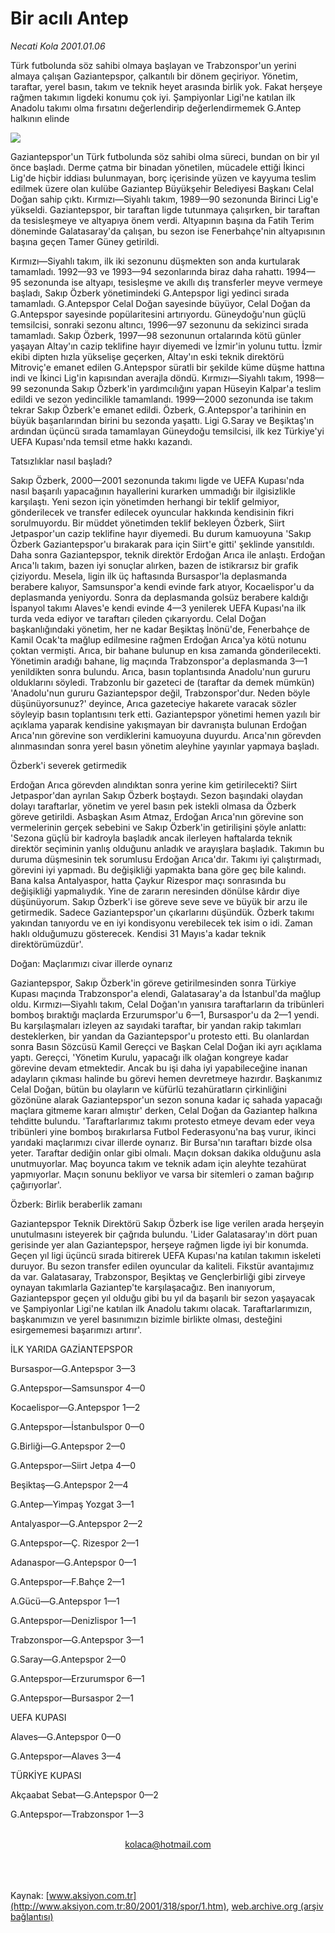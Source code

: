 # Bir acılı Antep

*Necati Kola 2001.01.06*

<div>
 <p class="spot">
  Türk futbolunda söz sahibi olmaya başlayan ve Trabzonspor'un yerini almaya çalışan Gaziantepspor, çalkantılı bir dönem geçiriyor. Yönetim, taraftar, yerel basın, takım ve teknik heyet arasında birlik yok. Fakat herşeye rağmen takımın ligdeki konumu çok iyi. Şampiyonlar Ligi'ne katılan ilk Anadolu takımı olma fırsatını değerlendirip değerlendirmemek G.Antep halkının elinde
 </p>
 <p class="metin">
 </p>
 <img border="0" src="/web/20020325033213im_/http://www.aksiyon.com.tr/2001/318/resimler/bir.jpg"/>
 <p class="metin">
  Gaziantepspor'un Türk futbolunda söz sahibi olma süreci, bundan on bir yıl önce başladı. Derme çatma bir binadan yönetilen, mücadele ettiği İkinci Lig'de hiçbir iddiası bulunmayan, borç içerisinde yüzen ve kayyuma teslim edilmek üzere olan kulübe Gaziantep Büyükşehir Belediyesi Başkanı Celal Doğan sahip çıktı. Kırmızı—Siyahlı takım, 1989—90 sezonunda Birinci Lig'e yükseldi. Gaziantepspor, bir taraftan ligde tutunmaya çalışırken, bir taraftan da tesisleşmeye ve altyapıya önem verdi. Altyapının başına da Fatih Terim döneminde Galatasaray'da çalışan, bu sezon ise Fenerbahçe'nin altyapısının başına geçen Tamer Güney getirildi.
 </p>
 <p class="metin">
  Kırmızı—Siyahlı takım, ilk iki sezonunu düşmekten son anda kurtularak tamamladı. 1992—93 ve 1993—94 sezonlarında biraz daha rahattı. 1994—95 sezonunda ise altyapı, tesisleşme ve akıllı dış transferler meyve vermeye başladı, Sakıp Özberk yönetimindeki G.Antepspor ligi yedinci sırada tamamladı. G.Antepspor Celal Doğan sayesinde büyüyor, Celal Doğan da G.Antepspor sayesinde popülaritesini artırıyordu. Güneydoğu'nun güçlü temsilcisi, sonraki sezonu altıncı, 1996—97 sezonunu da sekizinci sırada tamamladı. Sakıp Özberk, 1997—98 sezonunun ortalarında kötü günler yaşayan Altay'ın cazip teklifine hayır diyemedi ve İzmir'in yolunu tuttu. İzmir ekibi dipten hızla yükselişe geçerken, Altay'ın eski teknik direktörü Mitroviç'e emanet edilen G.Antepspor süratli bir şekilde küme düşme hattına indi ve İkinci Lig'in kapısından averajla döndü. Kırmızı—Siyahlı takım, 1998—99 sezonunda Sakıp Özberk'in yardımcılığını yapan Hüseyin Kalpar'a teslim edildi ve sezon yedincilikle tamamlandı. 1999—2000 sezonunda ise takım tekrar Sakıp Özberk'e emanet edildi. Özberk, G.Antepspor'a tarihinin en büyük başarılarından birini bu sezonda yaşattı. Ligi G.Saray ve Beşiktaş'ın ardından üçüncü sırada tamamlayan Güneydoğu temsilcisi, ilk kez Türkiye'yi UEFA Kupası'nda temsil etme hakkı kazandı.
 </p>
 <p class="arabaslik">
  Tatsızlıklar nasıl başladı?
 </p>
 <p class="metin">
  Sakıp Özberk, 2000—2001 sezonunda takımı ligde ve UEFA Kupası'nda nasıl başarılı yapacağının hayallerini kurarken ummadığı bir ilgisizlikle karşılaştı. Yeni sezon için yönetimden herhangi bir teklif gelmiyor, gönderilecek ve transfer edilecek oyuncular hakkında kendisinin fikri sorulmuyordu. Bir müddet yönetimden teklif bekleyen Özberk, Siirt Jetpaspor'un cazip teklifine hayır diyemedi. Bu durum kamuoyuna 'Sakıp Özberk Gaziantepspor'u bırakarak para için Siirt'e gitti' şeklinde yansıtıldı. Daha sonra Gaziantepspor, teknik direktör Erdoğan Arıca ile anlaştı. Erdoğan Arıca'lı takım, bazen iyi sonuçlar alırken, bazen de istikrarsız bir grafik çiziyordu. Mesela, ligin ilk üç haftasında Bursaspor'la deplasmanda berabere kalıyor, Samsunspor'a kendi evinde fark atıyor, Kocaelispor'u da deplasmanda yeniyordu. Sonra da deplasmanda golsüz berabere kaldığı İspanyol takımı Alaves'e kendi evinde 4—3 yenilerek UEFA Kupası'na ilk turda veda ediyor ve taraftarı çileden çıkarıyordu. Celal Doğan başkanlığındaki yönetim, her ne kadar Beşiktaş İnönü'de, Fenerbahçe de Kamil Ocak'ta mağlup edilmesine rağmen Erdoğan Arıca'ya kötü notunu çoktan vermişti. Arıca, bir bahane bulunup en kısa zamanda gönderilecekti. Yönetimin aradığı bahane, lig maçında Trabzonspor'a deplasmanda 3—1 yenildikten sonra bulundu. Arıca, basın toplantısında Anadolu'nun gururu olduklarını söyledi. Trabzonlu bir gazeteci de (taraftar da demek mümkün) 'Anadolu'nun gururu Gaziantepspor değil, Trabzonspor'dur. Neden böyle düşünüyorsunuz?' deyince, Arıca gazeteciye hakarete varacak sözler söyleyip basın toplantısını terk etti. Gaziantepspor yönetimi hemen yazılı bir açıklama yaparak kendisine yakışmayan bir davranışta bulunan Erdoğan Arıca'nın görevine son verdiklerini kamuoyuna duyurdu. Arıca'nın görevden alınmasından sonra yerel basın yönetim aleyhine yayınlar yapmaya başladı.
 </p>
 <p class="arabaslik">
  Özberk'i severek getirmedik
 </p>
 <p class="metin">
  Erdoğan Arıca görevden alındıktan sonra yerine kim getirilecekti? Siirt Jetpaspor'dan ayrılan Sakıp Özberk boştaydı. Sezon başındaki olaydan dolayı taraftarlar, yönetim ve yerel basın pek istekli olmasa da Özberk göreve getirildi. Asbaşkan Asım Atmaz, Erdoğan Arıca'nın görevine son vermelerinin gerçek sebebini ve Sakıp Özberk'in getirilişini şöyle anlattı: 'Sezona güçlü bir kadroyla başladık ancak ilerleyen haftalarda teknik direktör seçiminin yanlış olduğunu anladık ve arayışlara başladık. Takımın bu duruma düşmesinin tek sorumlusu Erdoğan Arıca'dır. Takımı iyi çalıştırmadı, görevini iyi yapmadı. Bu değişikliği yapmakta bana göre geç bile kalındı. Bana kalsa Antalyaspor, hatta Çaykur Rizespor maçı sonrasında bu değişikliği yapmalıydık. Yine de zararın neresinden dönülse kârdır diye düşünüyorum. Sakıp Özberk'i ise göreve seve seve ve büyük bir arzu ile getirmedik. Sadece Gaziantepspor'un çıkarlarını düşündük. Özberk takımı yakından tanıyordu ve en iyi kondisyonu verebilecek tek isim o idi. Zaman haklı olduğumuzu gösterecek. Kendisi 31 Mayıs'a kadar teknik direktörümüzdür'.
 </p>
 <p class="arabaslik">
  Doğan: Maçlarımızı civar illerde oynarız
 </p>
 <p class="metin">
  Gaziantepspor, Sakıp Özberk'in göreve getirilmesinden sonra Türkiye Kupası maçında Trabzonspor'a elendi, Galatasaray'a da İstanbul'da mağlup oldu. Kırmızı—Siyahlı takım, Celal Doğan'ın yanısıra taraftarların da tribünleri bomboş bıraktığı maçlarda Erzurumspor'u 6—1, Bursaspor'u da 2—1 yendi. Bu karşılaşmaları izleyen az sayıdaki taraftar, bir yandan rakip takımları desteklerken, bir yandan da Gaziantepspor'u protesto etti. Bu olanlardan sonra Basın Sözcüsü Kamil Gereçci ve Başkan Celal Doğan iki ayrı açıklama yaptı. Gereçci, 'Yönetim Kurulu, yapacağı ilk olağan kongreye kadar görevine devam etmektedir. Ancak bu işi daha iyi yapabileceğine inanan adayların çıkması halinde bu görevi hemen devretmeye hazırdır. Başkanımız Celal Doğan, bütün bu olayların ve küfürlü tezahüratların çirkinliğini gözönüne alarak Gaziantepspor'un sezon sonuna kadar iç sahada yapacağı maçlara gitmeme kararı almıştır' derken, Celal Doğan da Gaziantep halkına tehditte bulundu. 'Taraftarlarımız takımı protesto etmeye devam eder veya tribünleri yine bomboş bırakırlarsa Futbol Federasyonu'na baş vurur, ikinci yarıdaki maçlarımızı civar illerde oynarız. Bir Bursa'nın taraftarı bizde olsa yeter. Taraftar dediğin onlar gibi olmalı. Maçın doksan dakika olduğunu asla unutmuyorlar. Maç boyunca takım ve teknik adam için aleyhte tezahürat yapmıyorlar. Maçın sonunu bekliyor ve varsa bir sitemleri o zaman bağırıp çağırıyorlar'.
 </p>
 <p class="arabaslik">
  Özberk: Birlik beraberlik zamanı
 </p>
 <p class="metin">
  Gaziantepspor Teknik Direktörü Sakıp Özberk ise lige verilen arada herşeyin unutulmasını isteyerek bir çağrıda bulundu. 'Lider Galatasaray'ın dört puan gerisinde yer alan Gaziantepspor, herşeye rağmen ligde iyi bir konumda. Geçen yıl ligi üçüncü sırada bitirerek UEFA Kupası'na katılan takımın iskeleti duruyor. Bu sezon transfer edilen oyuncular da kaliteli. Fikstür avantajımız da var. Galatasaray, Trabzonspor, Beşiktaş ve Gençlerbirliği gibi zirveye oynayan takımlarla Gaziantep'te karşılaşacağız. Ben inanıyorum, Gaziantepspor geçen yıl olduğu gibi bu yıl da başarılı bir sezon yaşayacak ve Şampiyonlar Ligi'ne katılan ilk Anadolu takımı olacak. Taraftarlarımızın, başkanımızın ve yerel basınımızın bizimle birlikte olması, desteğini esirgememesi başarımızı artırır'.
 </p>
 <p class="metin">
 </p>
 <p class="metin">
 </p>
 <p class="arabaslik">
  İLK YARIDA GAZİANTEPSPOR
 </p>
 <p class="metin">
  Bursaspor—G.Antepspor	3—3
 </p>
 <p class="metin">
  G.Antepspor—Samsunspor	4—0
 </p>
 <p class="metin">
  Kocaelispor—G.Antepspor	1—2
 </p>
 <p class="metin">
  G.Antepspor—İstanbulspor	0—0
 </p>
 <p class="metin">
  G.Birliği—G.Antepspor	2—0
 </p>
 <p class="metin">
  G.Antepspor—Siirt Jetpa	4—0
 </p>
 <p class="metin">
  Beşiktaş—G.Antepspor	2—4
 </p>
 <p class="metin">
  G.Antep—Yimpaş Yozgat	3—1
 </p>
 <p class="metin">
  Antalyaspor—G.Antepspor	2—2
 </p>
 <p class="metin">
  G.Antepspor—Ç. Rizespor	2—1
 </p>
 <p class="metin">
  Adanaspor—G.Antepspor	0—1
 </p>
 <p class="metin">
  G.Antepspor—F.Bahçe	2—1
 </p>
 <p class="metin">
  A.Gücü—G.Antepspor	1—1
 </p>
 <p class="metin">
  G.Antepspor—Denizlispor	1—1
 </p>
 <p class="metin">
  Trabzonspor—G.Antepspor	3—1
 </p>
 <p class="metin">
  G.Saray—G.Antepspor	2—0
 </p>
 <p class="metin">
  G.Antepspor—Erzurumspor	6—1
 </p>
 <p class="metin">
  G.Antepspor—Bursaspor	2—1
 </p>
 <p class="metin">
  UEFA KUPASI
 </p>
 <p class="metin">
  Alaves—G.Antepspor	0—0
 </p>
 <p class="metin">
  G.Antepspor—Alaves	3—4
 </p>
 <p class="metin">
  TÜRKİYE KUPASI
 </p>
 <p class="metin">
  Akçaabat Sebat—G.Antepspor	0—2
 </p>
 <p class="metin">
  G.Antepspor—Trabzonspor	1—3
 </p>
 <br/>
 <center>
  <a class="anaorta" href="http://web.archive.org/web/20020325033213/mailto:kolaca@hotmail.com">
   kolaca@hotmail.com
  </a>
 </center>
 <br/>
 <br/>
 <br/>
</div>

Kaynak: [www.aksiyon.com.tr](http://www.aksiyon.com.tr:80/2001/318/spor/1.htm), [web.archive.org (arşiv bağlantısı)](http://web.archive.org/web/20020325033213/http://www.aksiyon.com.tr:80/2001/318/spor/1.htm)
